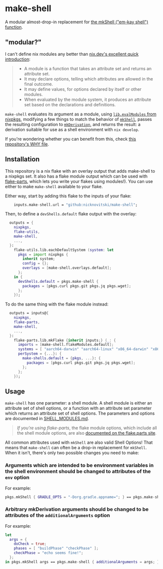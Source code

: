 # make-shell

A modular almost-drop-in replacement for [the mkShell ("em-kay shell") function](https://nixos.org/manual/nixpkgs/stable/#sec-pkgs-mkShell).

## "modular?"

I can't define nix modules any better than [nix.dev's excellent quick introduction](https://nix.dev/tutorials/module-system/a-basic-module/):

> - A module is a function that takes an attribute set and returns an attribute set.
> - It may declare options, telling which attributes are allowed in the final outcome.
> - It may define values, for options declared by itself or other modules.
> - When evaluated by the module system, it produces an attribute set based on the declarations and definitions.

`make-shell` evaluates its argument as a module, using [`lib.evalModules` from nixpkgs](https://nixos.org/manual/nixpkgs/unstable/#module-system-lib-evalModules), modifying a few things to match the behavior of [`mkShell`](https://nixos.org/manual/nixpkgs/stable/#sec-pkgs-mkShell), passes the resulting configuration to [`mkDerivation`](https://nixos.org/manual/nixpkgs/stable/#sec-using-stdenv), and returns the result: a derivation suitable for use as a shell environment with `nix develop`.

If you're wondering whether you can benefit from this, check [this repository's WHY file](WHY.md).

## Installation

This repository is a nix flake with an overlay output that adds make-shell to a nixpkgs set.  It also has a flake module output which can be used with [flake-parts](https://flake.parts/), which lets you write your flakes using modules!).  You can use either to make `make-shell` available to your flake.

Either way, start by adding this flake to the inputs of your flake:
```nix
    inputs.make-shell.url = "github:nicknovitski/make-shell";
```

Then, to define a `devShells.default` flake output with the overlay:
```nix
  outputs = {
    nixpkgs,
    flake-utils,
    make-shell,
    ...,
  }:
    flake-utils.lib.eachDefaultSystem (system: let
      pkgs = import nixpkgs {
        inherit system;
        config = {};
        overlays = [make-shell.overlays.default];
      };
    in {
      devShells.default = pkgs.make-shell {
        packages = [pkgs.curl pkgs.git pkgs.jq pkgs.wget];
      };
    });
```
To do the same thing with the flake module instead:
```nix
  outputs = inputs@{
    nixpkgs,
    flake-parts,
    make-shell,
    ...,
  }:
    flake-parts.lib.mkFlake {inherit inputs;} (_: {
      imports = [make-shell.flakeModules.default];
      systems = [ "aarch64-darwin" "aarch64-linux" "x86_64-darwin" "x86_64-linux" ];
      perSystem = {...}: {
        make-shells.default = {pkgs, ...}: {
          packages = [pkgs.curl pkgs.git pkgs.jq pkgs.wget];
        };
      };
    });
```

## Usage

`make-shell` has one parameter: a shell module.  A shell module is either an attribute set of shell options, or a function with an attribute set parameter which returns an attribute set of shell options. The parameters and options are documented in [SHELL_MODULES.md](SHELL_MODULES.md).

> *If you're using flake-parts*, the flake module options, which include all the shell module options, are also [documented on the flake.parts site](https://flake.parts/options/make-shell).

All common attributes used with `mkShell` are also valid Shell Options!  That means that `make-shell` can often be a drop-in replacement for `mkShell`.  When it isn't, there's only two possible changes you need to make:

### Arguments which are intended to be environment variables in the shell environment should be changed to attributes of the `env` option

For example:
```nix
pkgs.mkShell { GRADLE_OPTS = "-Dorg.gradle.appname="; } == pkgs.make-shell { env.GRADLE_OPTS = "-Dorg.gradle.appname="; }
```

### Arbitrary mkDerivation arguments should be changed to be attributes of the `additionalArguments` option

For example:
```nix
let
  args = {
    doCheck = true;
    phases = [ "buildPhase" "checkPhase" ];
    checkPhase = "echo seems fine!";
  };
in pkgs.mkShell args == pkgs.make-shell { additionalArguments = args; }
```
